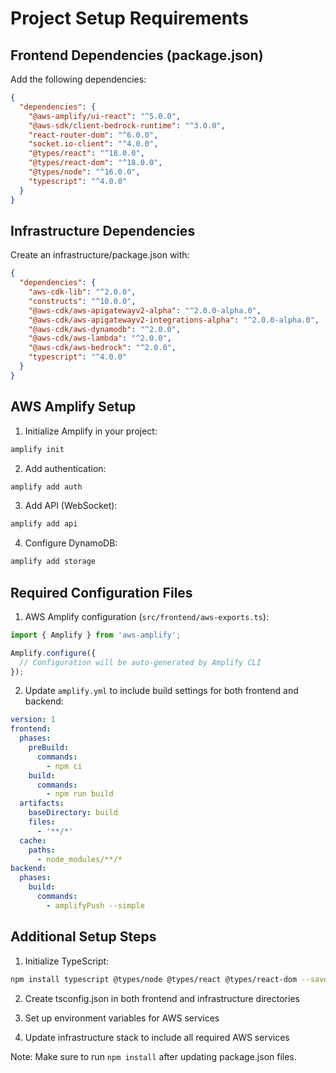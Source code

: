 # Project Setup Requirements

## Frontend Dependencies (package.json)
Add the following dependencies:
```json
{
  "dependencies": {
    "@aws-amplify/ui-react": "^5.0.0",
    "@aws-sdk/client-bedrock-runtime": "^3.0.0",
    "react-router-dom": "^6.0.0",
    "socket.io-client": "^4.0.0",
    "@types/react": "^18.0.0",
    "@types/react-dom": "^18.0.0",
    "@types/node": "^16.0.0",
    "typescript": "^4.0.0"
  }
}
```

## Infrastructure Dependencies
Create an infrastructure/package.json with:
```json
{
  "dependencies": {
    "aws-cdk-lib": "^2.0.0",
    "constructs": "^10.0.0",
    "@aws-cdk/aws-apigatewayv2-alpha": "^2.0.0-alpha.0",
    "@aws-cdk/aws-apigatewayv2-integrations-alpha": "^2.0.0-alpha.0",
    "@aws-cdk/aws-dynamodb": "^2.0.0",
    "@aws-cdk/aws-lambda": "^2.0.0",
    "@aws-cdk/aws-bedrock": "^2.0.0",
    "typescript": "^4.0.0"
  }
}
```

## AWS Amplify Setup
1. Initialize Amplify in your project:
```bash
amplify init
```

2. Add authentication:
```bash
amplify add auth
```

3. Add API (WebSocket):
```bash
amplify add api
```

4. Configure DynamoDB:
```bash
amplify add storage
```

## Required Configuration Files

1. AWS Amplify configuration (`src/frontend/aws-exports.ts`):
```typescript
import { Amplify } from 'aws-amplify';

Amplify.configure({
  // Configuration will be auto-generated by Amplify CLI
});
```

2. Update `amplify.yml` to include build settings for both frontend and backend:
```yaml
version: 1
frontend:
  phases:
    preBuild:
      commands:
        - npm ci
    build:
      commands:
        - npm run build
  artifacts:
    baseDirectory: build
    files:
      - '**/*'
  cache:
    paths:
      - node_modules/**/*
backend:
  phases:
    build:
      commands:
        - amplifyPush --simple
```

## Additional Setup Steps
1. Initialize TypeScript:
```bash
npm install typescript @types/node @types/react @types/react-dom --save-dev
```

2. Create tsconfig.json in both frontend and infrastructure directories

3. Set up environment variables for AWS services

4. Update infrastructure stack to include all required AWS services

Note: Make sure to run `npm install` after updating package.json files.